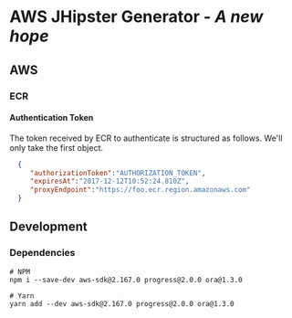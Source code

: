 # AWS JHipster Generator - _A new hope_

## AWS
### ECR
#### Authentication Token
The token received by ECR to authenticate is structured as follows. We'll only take the first object.
```json
  {  
     "authorizationToken":"AUTHORIZATION_TOKEN",
     "expiresAt":"2017-12-12T10:52:24.810Z",
     "proxyEndpoint":"https://foo.ecr.region.amazonaws.com"
  }
```

## Development
### Dependencies

```
# NPM
npm i --save-dev aws-sdk@2.167.0 progress@2.0.0 ora@1.3.0

# Yarn
yarn add --dev aws-sdk@2.167.0 progress@2.0.0 ora@1.3.0
```
